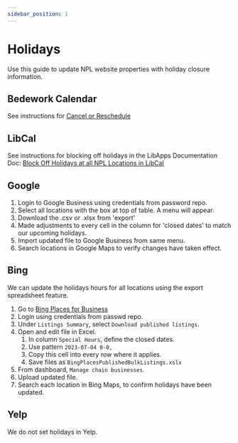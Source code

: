 ```yaml
---
sidebar_position: 1
---
```

# Holidays  

Use this guide to update NPL website properties with holiday closure information.  

## Bedework Calendar  

See instructions for [Cancel or Reschedule](https://nashville-public-library.github.io/bedework-guide/docs/admin/cancel/)  

## LibCal  

See instructions for blocking off holidays in the LibApps Documentation Doc: [Block Off Holidays at all NPL Locations in LibCal](https://github.com/Nashville-Public-Library/documentation/blob/master/lib-apps/libcal-regular-maintenance.md#block-off-holidays-at-all-npl-locations-in-libcal--hours-update-annually)

## Google  

1. Login to Google Business using credentials from password repo.  
1. Select all locations with the box at top of table. A menu will appear.  
1. Download the .csv or .xlsx from 'export'  
1. Made adjustments to every cell in the column for 'closed dates' to match our upcoming holidays.  
1. Import updated file to Google Business from same menu.  
1. Search locations in Google Maps to verify changes have taken effect.  

## Bing  

We can update the holidays hours for all locations using the export spreadsheet feature.  

1. Go to [Bing Places for Business](https://bingplaces.com)  
1. Login using credentials from passwd repo.  
1. Under `Listings Summary`, select `Download published listings`.  
1. Open and edit file in Excel.  
    1. In column `Special Hours`, define the closed dates.  
    1. Use pattern `2023-07-04 0-0, `  
    1. Copy this cell into every row where it applies.   
    1. Save files as `BingPlacesPublishedBulkListings.xslx`  
1. From dashboard, `Manage chain businesses`.  
1. Upload updated file.  
1. Search each location in Bing Maps, to confirm holidays have been updated.  

## Yelp  

We do not set holidays in Yelp.  
